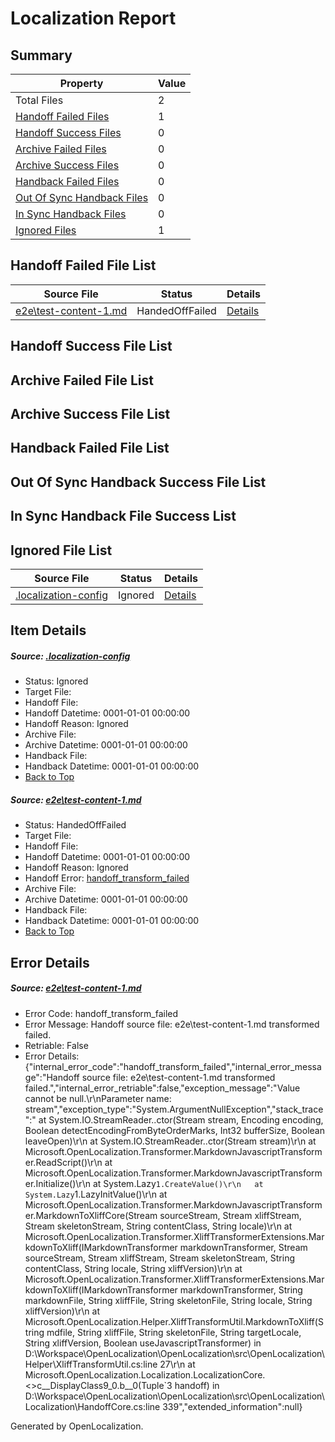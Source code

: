 # <a name='report-top'></a> Localization Report

## Summary
 Property | Value 
 -------- | ----- 
 Total Files | 2
[ Handoff Failed Files ](#handoff-failed-list)| 1
[ Handoff Success Files ](#handoff-success-list)| 0
[ Archive Failed Files ](#archive-failed-list)| 0
[ Archive Success Files ](#archive-success-list)| 0
[ Handback Failed Files ](#handback-failed-list)| 0
[ Out Of Sync Handback Files ](#outofsync-handback-success-list)| 0
[ In Sync Handback Files ](#insync-handback-success-list)| 0
[ Ignored Files ](#ignored-list)| 1

## <a name='handoff-failed-list'></a> Handoff Failed File List
 Source File | Status | Details 
 ----------- | ------ | ------- 
 [e2e\test-content-1.md](https://github.com/OpenLocalizationTest/oltest/blob/e3475a77498ac0546ea41f7931055032613cb3cd/e2e/test-content-1.md) | HandedOffFailed | [Details](#ac5610e14e35343352c9459b3e335b10c5a316371)

## <a name='handoff-success-list'></a> Handoff Success File List

## <a name='archive-failed-list'></a> Archive Failed File List

## <a name='archive-success-list'></a> Archive Success File List

## <a name='handback-failed-list'></a> Handback Failed File List

## <a name='outofsync-handback-success-list'></a> Out Of Sync Handback Success File List

## <a name='insync-handback-success-list'></a> In Sync Handback File Success List

## <a name='ignored-list'></a> Ignored File List
 Source File | Status | Details 
 ----------- | ------ | ------- 
 [.localization-config](https://github.com/OpenLocalizationTest/oltest/blob/0040c2f4b3fe331ca6078b4ae8cb051365d09b6a/.localization-config) | Ignored | [Details](#66aca4b1c2f43b14ec41e0e427345df94af1d5e10)

## Item Details
##### <a name='66aca4b1c2f43b14ec41e0e427345df94af1d5e10'></a> Source: [.localization-config](https://github.com/OpenLocalizationTest/oltest/blob/0040c2f4b3fe331ca6078b4ae8cb051365d09b6a/.localization-config)
* Status: Ignored
* Target File: 
* Handoff File: 
* Handoff Datetime: 0001-01-01 00:00:00
* Handoff Reason: Ignored
* Archive File: 
* Archive Datetime: 0001-01-01 00:00:00
* Handback File: 
* Handback Datetime: 0001-01-01 00:00:00
* [Back to Top](#report-top)

##### <a name='ac5610e14e35343352c9459b3e335b10c5a316371'></a> Source: [e2e\test-content-1.md](https://github.com/OpenLocalizationTest/oltest/blob/e3475a77498ac0546ea41f7931055032613cb3cd/e2e/test-content-1.md)
* Status: HandedOffFailed
* Target File: 
* Handoff File: 
* Handoff Datetime: 0001-01-01 00:00:00
* Handoff Reason: Ignored
* Handoff Error: [handoff_transform_failed](#ac5610e14e35343352c9459b3e335b10c5a316371handoff_transform_failed)
* Archive File: 
* Archive Datetime: 0001-01-01 00:00:00
* Handback File: 
* Handback Datetime: 0001-01-01 00:00:00
* [Back to Top](#report-top)


## Error Details
##### <a name='ac5610e14e35343352c9459b3e335b10c5a316371handoff_transform_failed'></a> Source: [e2e\test-content-1.md](#ac5610e14e35343352c9459b3e335b10c5a316371)
* Error Code: handoff_transform_failed
* Error Message: Handoff source file: e2e\test-content-1.md transformed failed.
* Retriable: False
* Error Details: {"internal_error_code":"handoff_transform_failed","internal_error_message":"Handoff source file: e2e\\test-content-1.md transformed failed.","internal_error_retriable":false,"exception_message":"Value cannot be null.\r\nParameter name: stream","exception_type":"System.ArgumentNullException","stack_trace":"   at System.IO.StreamReader..ctor(Stream stream, Encoding encoding, Boolean detectEncodingFromByteOrderMarks, Int32 bufferSize, Boolean leaveOpen)\r\n   at System.IO.StreamReader..ctor(Stream stream)\r\n   at Microsoft.OpenLocalization.Transformer.MarkdownJavascriptTransformer.ReadScript()\r\n   at Microsoft.OpenLocalization.Transformer.MarkdownJavascriptTransformer.Initialize()\r\n   at System.Lazy`1.CreateValue()\r\n   at System.Lazy`1.LazyInitValue()\r\n   at Microsoft.OpenLocalization.Transformer.MarkdownJavascriptTransformer.MarkdownToXliffCore(Stream sourceStream, Stream xliffStream, Stream skeletonStream, String contentClass, String locale)\r\n   at Microsoft.OpenLocalization.Transformer.XliffTransformerExtensions.MarkdownToXliff(IMarkdownTransformer markdownTransformer, Stream sourceStream, Stream xliffStream, Stream skeletonStream, String contentClass, String locale, String xliffVersion)\r\n   at Microsoft.OpenLocalization.Transformer.XliffTransformerExtensions.MarkdownToXliff(IMarkdownTransformer markdownTransformer, String markdownFile, String xliffFile, String skeletonFile, String locale, String xliffVersion)\r\n   at Microsoft.OpenLocalization.Helper.XliffTransformUtil.MarkdownToXliff(String mdfile, String xliffFile, String skeletonFile, String targetLocale, String xliffVersion, Boolean useJavascriptTransformer) in D:\\Workspace\\OpenLocalization\\OpenLocalization\\src\\OpenLocalization\\Helper\\XliffTransformUtil.cs:line 27\r\n   at Microsoft.OpenLocalization.Localization.LocalizationCore.<>c__DisplayClass9_0.<GetHandoffFiles>b__0(Tuple`3 handoff) in D:\\Workspace\\OpenLocalization\\OpenLocalization\\src\\OpenLocalization\\Localization\\HandoffCore.cs:line 339","extended_information":null}


Generated by OpenLocalization.
